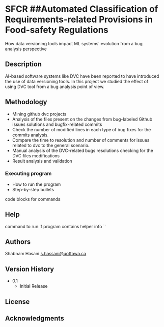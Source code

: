 # SFCR ##Automated Classification of Requirements-related Provisions in Food-safety Regulations


 How data versioning tools impact ML systems’ evolution from a bug analysis perspective

## Description

AI-based software systems like DVC have been reported to have introduced the use of data versioning tools.
In this project we studied the effect of using DVC tool from a bug analysis point of view.

## Methodology

* Mining github dvc projects 
* Analysis of the files present on the changes from bug-labeled Github issues solutions and bugfix-related commits
* Check the number of modified lines in each type of bug fixes for the commits analysis.
* Compare the time to resolution and number of comments for issues related to dvc to the general scenario.
* Manual analysis of the DVC-related bugs resolutions checking for the DVC files modifications
* Result analysis and validation 


### Executing program

* How to run the program
* Step-by-step bullets

code blocks for commands


## Help

command to run if program contains helper info
``


## Authors
Shabnam Hasani
s.hassani@uottawa.ca

## Version History

* 0.1
    * Initial Release

## License


## Acknowledgments
